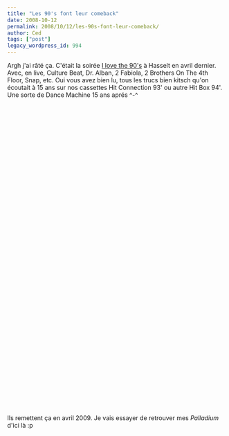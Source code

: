 ```yaml
---
title: "Les 90's font leur comeback"
date: 2008-10-12
permalink: 2008/10/12/les-90s-font-leur-comeback/
author: Ced
tags: ["post"]
legacy_wordpress_id: 994
---
```


Argh j'ai râté ça. C'était la soirée [I love the 90's](http://www.ilovethe90s.be/fr/) à Hasselt en avril dernier. Avec, en live, Culture Beat, Dr. Alban, 2 Fabiola, 2 Brothers On The 4th Floor, Snap, etc. Oui vous avez bien lu, tous les trucs bien kitsch qu'on écoutait à 15 ans sur nos cassettes Hit Connection 93' ou autre Hit Box 94'. Une sorte de Dance Machine 15 ans aprés ^-^

<object classid="clsid:d27cdb6e-ae6d-11cf-96b8-444553540000" width="425" height="344" codebase="http://download.macromedia.com/pub/shockwave/cabs/flash/swflash.cab#version=6,0,40,0"><param name="allowFullScreen" value="true" /><param name="src" value="http://www.youtube.com/v/iMYjPcq0mB8&amp;hl=fr&amp;fs=1" /><embed type="application/x-shockwave-flash" width="425" height="344" src="http://www.youtube.com/v/iMYjPcq0mB8&amp;hl=fr&amp;fs=1" allowfullscreen="true"></embed></object>

<!-- excerpt -->

<object classid="clsid:d27cdb6e-ae6d-11cf-96b8-444553540000" width="425" height="344" codebase="http://download.macromedia.com/pub/shockwave/cabs/flash/swflash.cab#version=6,0,40,0"><param name="allowFullScreen" value="true" /><param name="src" value="http://www.youtube.com/v/FRFgi_HfeR8&amp;hl=fr&amp;fs=1" /><embed type="application/x-shockwave-flash" width="425" height="344" src="http://www.youtube.com/v/FRFgi_HfeR8&amp;hl=fr&amp;fs=1" allowfullscreen="true"></embed></object>

Ils remettent ça en avril 2009. Je vais essayer de retrouver mes _Palladium_ d'ici là :p
